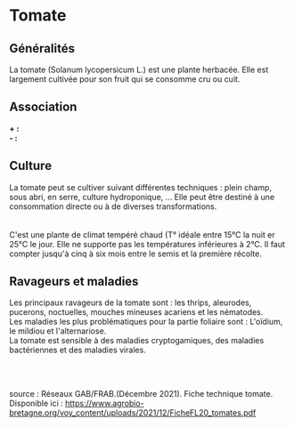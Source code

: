 # Tomate

## Généralités  

La tomate (Solanum lycopersicum L.) est une plante herbacée. Elle est largement cultivée pour son fruit qui se consomme cru ou cuit.

## Association  

**+ :**   
**- :** 

## Culture  

La tomate peut se cultiver suivant différentes techniques : plein champ, sous abri, en serre, culture hydroponique, ... Elle peut être destiné à une consommation directe ou à de diverses transformations.   
<br>  
C'est une plante de climat tempéré chaud (T° idéale entre 15°C la nuit er 25°C le jour. Elle ne supporte pas les températures inférieures à 2°C. Il faut compter jusqu'à cinq à six mois entre le semis et la première récolte.


## Ravageurs et maladies  

Les principaux ravageurs de la tomate sont :  les thrips, aleurodes, pucerons, noctuelles, mouches mineuses acariens et les nématodes.  
Les maladies les plus problématiques pour la partie foliaire sont : L'oïdium, le mildiou et l'alternariose.  
La tomate est sensible à des maladies cryptogamiques, des maladies bactériennes et des maladies virales.
  
<br>  
<br>
      
source : Réseaux GAB/FRAB.(Décembre 2021). Fiche technique tomate. Disponible ici : https://www.agrobio-bretagne.org/voy_content/uploads/2021/12/FicheFL20_tomates.pdf


